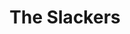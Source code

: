 ---
title: "The Slackers"
summary: "The Slackers are an American ska band, formed in Manhattan, New York in 1991. The band's sound is a mix of ska, rocksteady, reggae, dub, soul, garage rock, and jazz. The Slackers' notability is credited to their prolific career, tours of North America, Europe, and elsewhere, and signing to notable punk label Hellcat Records.
The members of the Slackers have also been known to perform in other bands and musical projects, including Reggae Workers of the World, David Hillyard & The Rocksteady Seven, Crazy Baldhead Sound System, Da Whole Thing, The Hall Trees, Stubborn All-Stars, and the SKAndalous All Stars. Vic Ruggiero performs as a solo act performing both original compositions as well as reworked Slackers songs, and has also played keyboards and piano on several Rancid albums."
image: "the-slackers.jpg"
apple_music_artist_url: "https://music.apple.com/gb/artist/the-slackers/28428017"
wikipedia_url: "https://en.wikipedia.org/wiki/The_Slackers"
---